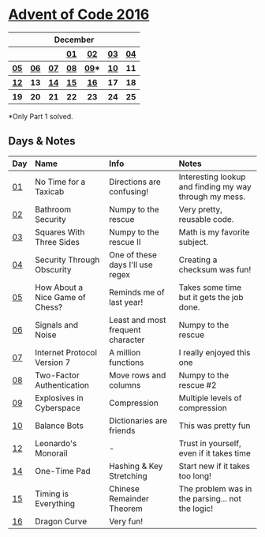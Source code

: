 # [Advent of Code 2016](https://adventofcode.com/2016/)

<table>
    <tr>
        <th colspan="7">December</th>
    </tr>
    <tr>
        <th></th>
        <th></th>
        <th></th>
        <th><a href="https://adventofcode.com/2016/day/1">01</a></th>
        <th><a href="https://adventofcode.com/2016/day/2">02</a></th>
        <th><a href="https://adventofcode.com/2016/day/3">03</a></th>
        <th><a href="https://adventofcode.com/2016/day/4">04</a></th>
    </tr>
    <tr>
        <th><a href="https://adventofcode.com/2016/day/5">05</a></th>
        <th><a href="https://adventofcode.com/2016/day/6">06</a></th>
        <th><a href="https://adventofcode.com/2016/day/7">07</a></th>
        <th><a href="https://adventofcode.com/2016/day/8">08</a></th>
        <th><a href="https://adventofcode.com/2016/day/9">09</a>*</th>
        <th><a href="https://adventofcode.com/2016/day/10">10</a></th>
        <th>11</th>
    </tr>
    <tr>
        <th><a href="https://adventofcode.com/2016/day/12">12</a></th>
        <th>13</th>
        <th><a href="https://adventofcode.com/2016/day/14">14</a></th>
        <th><a href="https://adventofcode.com/2016/day/15">15</a></th>
        <th><a href="https://adventofcode.com/2016/day/16">16</a></th>
        <th>17</th>
        <th>18</th>
    </tr>
    <tr>
        <th>19</th>
        <th>20</th>
        <th>21</th>
        <th>22</th>
        <th>23</th>
        <th>24</th>
        <th>25</th>
    </tr>
</table>

*Only Part 1 solved.

## Days & Notes

Day | Name | Info | Notes
:--- | :-- | :---  | :----
[01](https://github.com/enigm4tik/advent-of-code/blob/main/2016/day01/day01.py)  | No Time for a Taxicab | Directions are confusing! | Interesting lookup and finding my way through my mess.
[02](https://github.com/enigm4tik/advent-of-code/blob/main/2016/day02/day02.py)  | Bathroom Security | Numpy to the rescue | Very pretty, reusable code.
[03](https://github.com/enigm4tik/advent-of-code/blob/main/2016/day03/day03.py)  | Squares With Three Sides | Numpy to the rescue II | Math is my favorite subject.
[04](https://github.com/enigm4tik/advent-of-code/blob/main/2016/day04/day04.py)  | Security Through Obscurity | One of these days I'll use regex | Creating a checksum was fun!
[05](https://github.com/enigm4tik/advent-of-code/blob/main/2016/day05/day05.py)  | How About a Nice Game of Chess? | Reminds me of last year! | Takes some time but it gets the job done.
[06](https://github.com/enigm4tik/advent-of-code/blob/main/2016/day06/day06.py)  | Signals and Noise | Least and most frequent character | Numpy to the rescue
[07](https://github.com/enigm4tik/advent-of-code/blob/main/2016/day07/day07.py)  | Internet Protocol Version 7 | A million functions | I really enjoyed this one
[08](https://github.com/enigm4tik/advent-of-code/blob/main/2016/day08/day08.py)  | Two-Factor Authentication | Move rows and columns | Numpy to the rescue #2
[09](https://github.com/enigm4tik/advent-of-code/blob/main/2016/day09/day09.py)  | Explosives in Cyberspace | Compression | Multiple levels of compression
[10](https://github.com/enigm4tik/advent-of-code/blob/main/2016/day10/day10.py)  | Balance Bots | Dictionaries are friends | This was pretty fun
[12](https://github.com/enigm4tik/advent-of-code/blob/main/2016/day12/day12.py)  | Leonardo's Monorail | - | Trust in yourself, even if it takes time 
[14](https://github.com/enigm4tik/advent-of-code/blob/main/2016/day14/day14.py)  | One-Time Pad | Hashing & Key Stretching | Start new if it takes too long!
[15](https://github.com/enigm4tik/advent-of-code/blob/main/2016/day15/day15.py)  | Timing is Everything | Chinese Remainder Theorem | The problem was in the parsing... not the logic!
[16](https://github.com/enigm4tik/advent-of-code/blob/main/2016/day16/day16.py)  | Dragon Curve | Very fun!